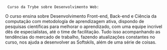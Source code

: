     Curso da Trybe sobre Desenvolvimento Web:
   O curso ensina sobre Desenvolvimento Front-end, Back-end e Ciência da computação com metodología 
de aprendizagem ativa, dispondo de pesquisas científicas para melhorar o aprendizado, com uma equipe
incrível dês de especialistas, até o time de facilitação.
   Tudo isso acompanhando as tendências do mercado de trabalho, fazendo atualizaçôes constantes no 
curso, nos ajuda a desenvolver as Softskils, além de uma série de coisas. 

